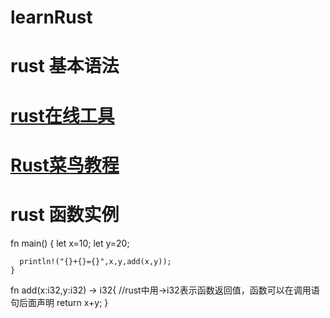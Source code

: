 # learnRust

# rust 基本语法
# <a href="https://play.rust-lang.org/">rust在线工具</a>
# <a href="https://www.runoob.com/rust/rust-tutorial.html">Rust菜鸟教程</a>
# rust 函数实例
fn main() {
       let x=10;
       let y=20;
       
      println!("{}+{}={}",x,y,add(x,y));
    }
fn add(x:i32,y:i32) -> i32{ //rust中用->i32表示函数返回值，函数可以在调用语句后面声明
    return x+y;
}  
